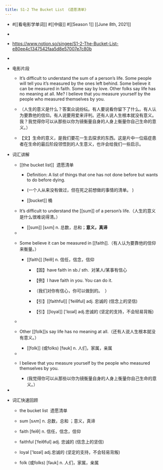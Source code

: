```yaml
---
title: S1-2 The Bucket List 《遗愿清单》
---
```


- #[[看电影学单词]] #[[中级]] #[[Season 1]] [[June 8th, 2021]]

- 

- https://www.notion.so/singee/S1-2-The-Bucket-List-e80ee4c1347542faa5d8e57007e7c80b

- 

- 电影片段
	 - It’s difficult to understand the sum of a person’s life. Some people will tell you it’s measured by the ones left behind. Some believe it can be measured in faith. Some say by love. Other folks say life has no meaning at all. Me? I believe that you measure yourself by the people who measured themselves by you.

	 - （人生的意义是什么？答案众说纷纭。有人要说看你留下了什么。有人认为要靠他的信仰。有人说要用爱来评判。还有人说人生根本就没有意义。我？我觉得你可以从那些以你为镜衡量自身的人身上衡量你自己生命的意义。）

	 - 【文】生命的意义，是我们要花一生去探求的东西。这是片中一位癌症患者在生命的最后阶段领悟到的人生意义，也许会给我们一些启示。

- 词汇讲解
	 - [[the bucket list]]  遗愿清单
		 - Definition: A list of things that one has not done before but wants to do before dying.

		 - (一个人从来没有做过，但在死之前想做的事情的清单。 )

		 - [[bucket]] 桶

	 - It’s difficult to understand the [[sum]] of a person’s life.（人生的意义是什么很难说得清。）
		 - [[sum]] [sʌm] n. 总数，总和；**意义，真谛**

	 - 

	 - Some believe it can be measured in [[faith]].（有人认为要靠他的信仰来衡量。）
		 - [[faith]] [feiθ] n. 信任，信念，信仰
			 - 【固】have faith in sb./ sth.  对某人/某事有信心

			 - 【例】I have faith in you. You can do it.

			 - （我们对你有信心，你可以做到的。  ）

			 - 【引】[[faithful]] [ˈfeiθful] adj. 忠诚的 (信念上的坚信)

			 - 【引】[[loyal]] ['lɒɪəl] adj.忠诚的 (坚定的支持，不会轻易背叛)

	 - 

	 - Other [[folk]]s say life has no meaning at all.（还有人说人生根本就没有意义。）
		 - [[folk]] (或folks) [fəuk] n. 人们，家属，亲属

	 - 

	 - I believe that you measure yourself by the people who measured themselves by you.
		 - (我觉得你可以从那些以你为镜衡量自身的人身上衡量你自己生命的意义。）

- 

- 词汇快速回顾
	 - the bucket list  遗愿清单

	 - sum [sʌm] n. 总数，总和 ；意义，真谛

	 - faith [feiθ] n. 信任，信念，信仰

	 - faithful [ˈfeiθful] adj. 忠诚的 (信念上的坚信)

	 - loyal ['lɒɪəl] adj.忠诚的 (坚定的支持，不会轻易背叛)

	 - folk (或folks) [fəuk] n. 人们，家属，亲属
